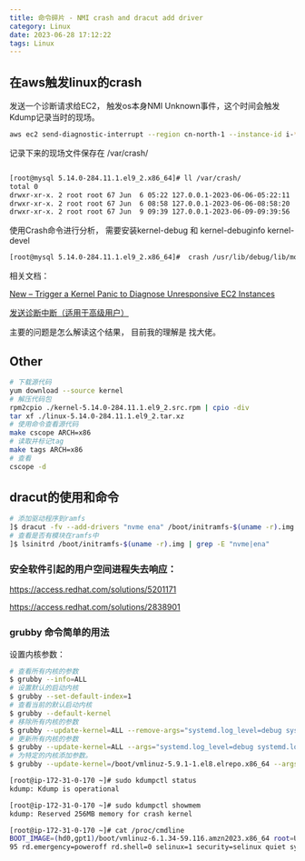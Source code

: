 ```yaml
---
title: 命令碎片 - NMI crash and dracut add driver
category: Linux
date: 2023-06-28 17:12:22
tags: Linux
---
```


## 在aws触发linux的crash



发送一个诊断请求给EC2， 触发os本身NMI Unknown事件，这个时间会触发Kdump记录当时的现场。

```bash
aws ec2 send-diagnostic-interrupt --region cn-north-1 --instance-id i-********************
```

记录下来的现场文件保存在 /var/crash/ 

```bash

[root@mysql 5.14.0-284.11.1.el9_2.x86_64]# ll /var/crash/
total 0
drwxr-xr-x. 2 root root 67 Jun  6 05:22 127.0.0.1-2023-06-06-05:22:11
drwxr-xr-x. 2 root root 67 Jun  6 08:58 127.0.0.1-2023-06-06-08:58:20
drwxr-xr-x. 2 root root 67 Jun  9 09:39 127.0.0.1-2023-06-09-09:39:56

```

使用Crash命令进行分析， 需要安装kernel-debug 和 kernel-debuginfo kernel-devel

```bash
[root@mysql 5.14.0-284.11.1.el9_2.x86_64]#  crash /usr/lib/debug/lib/modules/5.14.0-284.11.1.el9_2.x86_64/vmlinux /var/crash/127.0.0.1-2023-06-09-09\:39\:56/vmcore
```

相关文档： 

[New – Trigger a Kernel Panic to Diagnose Unresponsive EC2 Instances](https://aws.amazon.com/blogs/aws/new-trigger-a-kernel-panic-to-diagnose-unresponsive-ec2-instances/)

[发送诊断中断（适用于高级用户）](https://docs.aws.amazon.com/zh_cn/AWSEC2/latest/UserGuide/diagnostic-interrupt.html)

主要的问题是怎么解读这个结果， 目前我的理解是 找大佬。

## Other

```bash
# 下载源代码
yum download --source kernel
# 解压代码包
rpm2cpio ./kernel-5.14.0-284.11.1.el9_2.src.rpm | cpio -div
tar xf ./linux-5.14.0-284.11.1.el9_2.tar.xz
# 使用命令查看源代码
make cscope ARCH=x86
# 读取并标记tag
make tags ARCH=x86
# 查看
cscope -d
```

## dracut的使用和命令

```bash
# 添加驱动程序到ramfs
]$ dracut -fv --add-drivers "nvme ena" /boot/initramfs-$(uname -r).img $(uname -r)
# 查看是否有模块在ramfs中
]$ lsinitrd /boot/initramfs-$(uname -r).img | grep -E "nvme|ena"
```

### 安全软件引起的用户空间进程失去响应： 

https://access.redhat.com/solutions/5201171

https://access.redhat.com/solutions/2838901

### grubby 命令简单的用法

设置内核参数： 

```bash
# 查看所有内核的参数
$ grubby --info=ALL
# 设置默认的启动内核
$ grubby --set-default-index=1
# 查看当前的默认启动内核
$ grubby --default-kernel
# 移除所有内核的参数
$ grubby --update-kernel=ALL --remove-args="systemd.log_level=debug systemd.log_target=kmsg log_buf_len=1M loglevel=8 crashkernel=512M"
# 更新所有内核的参数
$ grubby --update-kernel=ALL --args="systemd.log_level=debug systemd.log_target=kmsg log_buf_len=1M loglevel=8 crashkernel=512M"
# 为特定的内核添加参数。
$ grubby --update-kernel=/boot/vmlinuz-5.9.1-1.el8.elrepo.x86_64 --args=“systemd.log_level=debug systemd.log_target=kmsg log_buf_len=1M loglevel=8 crashkernel=512M”

[root@ip-172-31-0-170 ~]# sudo kdumpctl status
kdump: Kdump is operational

[root@ip-172-31-0-170 ~]# sudo kdumpctl showmem
kdump: Reserved 256MB memory for crash kernel

[root@ip-172-31-0-170 ~]# cat /proc/cmdline
BOOT_IMAGE=(hd0,gpt1)/boot/vmlinuz-6.1.34-59.116.amzn2023.x86_64 root=UUID=483d7075-a0f8-4ba8-a951-a668fa079cac ro console=tty0 console=ttyS0,115200n8 nvme_core.io_timeout=42949672
95 rd.emergency=poweroff rd.shell=0 selinux=1 security=selinux quiet systemd.log_level=debug systemd.log_target=kmsg log_buf_len=1M loglevel=8 crashkernel=512M

```

